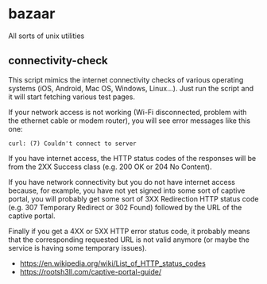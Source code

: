 # bazaar
All sorts of unix utilities

## connectivity-check

This script mimics the internet connectivity checks of various operating systems (iOS, Android, Mac OS, Windows, Linux...). Just run the script and it will start fetching various test pages.

If your network access is not working (Wi-Fi disconnected, problem with the ethernet cable or modem router), you will see error messages like this one:
```
curl: (7) Couldn't connect to server
```

If you have internet access, the HTTP status codes of the responses will be from the 2XX Success class (e.g. 200 OK or 204 No Content).

If you have network connectivity but you do not have internet access because, for example, you have not yet signed into some sort of captive portal, you will probably get some sort of 3XX Redirection HTTP status code (e.g. 307 Temporary Redirect or 302 Found) followed by the URL of the captive portal.

Finally if you get a 4XX or 5XX HTTP error status code, it probably means that the corresponding requested URL is not valid anymore (or maybe the service is having some temporary issues).

* https://en.wikipedia.org/wiki/List_of_HTTP_status_codes
* https://rootsh3ll.com/captive-portal-guide/
